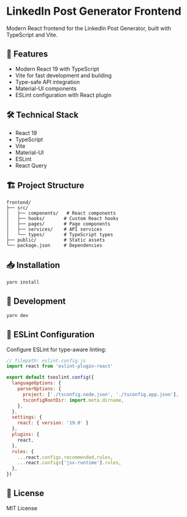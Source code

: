 # LinkedIn Post Generator Frontend

Modern React frontend for the LinkedIn Post Generator, built with TypeScript and Vite.

## 🚀 Features

- Modern React 19 with TypeScript
- Vite for fast development and building
- Type-safe API integration
- Material-UI components
- ESLint configuration with React plugin

## 🛠️ Technical Stack

- React 19
- TypeScript
- Vite
- Material-UI
- ESLint
- React Query

## 🏗️ Project Structure

```
frontend/
├── src/
│   ├── components/   # React components
│   ├── hooks/       # Custom React hooks
│   ├── pages/       # Page components
│   ├── services/    # API services
│   └── types/       # TypeScript types
├── public/          # Static assets
└── package.json     # Dependencies
```

## 📥 Installation

```bash
yarn install
```

## 🚀 Development

```bash
yarn dev
```

## 🔧 ESLint Configuration

Configure ESLint for type-aware linting:

```javascript
// filepath: eslint.config.js
import react from 'eslint-plugin-react'

export default tseslint.config({
  languageOptions: {
    parserOptions: {
      project: ['./tsconfig.node.json', './tsconfig.app.json'],
      tsconfigRootDir: import.meta.dirname,
    },
  },
  settings: { 
    react: { version: '19.0' } 
  },
  plugins: {
    react,
  },
  rules: {
    ...react.configs.recommended.rules,
    ...react.configs['jsx-runtime'].rules,
  },
})
```

## 📝 License

MIT License
